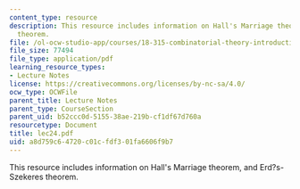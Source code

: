 ```yaml
---
content_type: resource
description: This resource includes information on Hall's Marriage theorem, and Erd?s-Szekeres
  theorem.
file: /ol-ocw-studio-app/courses/18-315-combinatorial-theory-introduction-to-graph-theory-extremal-and-enumerative-combinatorics-spring-2005/a8d759c64720c01cfdf301fa6606f9b7_lec24.pdf
file_size: 77494
file_type: application/pdf
learning_resource_types:
- Lecture Notes
license: https://creativecommons.org/licenses/by-nc-sa/4.0/
ocw_type: OCWFile
parent_title: Lecture Notes
parent_type: CourseSection
parent_uid: b52ccc0d-5155-38ae-219b-cf1df67d760a
resourcetype: Document
title: lec24.pdf
uid: a8d759c6-4720-c01c-fdf3-01fa6606f9b7
---
```

This resource includes information on Hall's Marriage theorem, and Erd?s-Szekeres theorem.